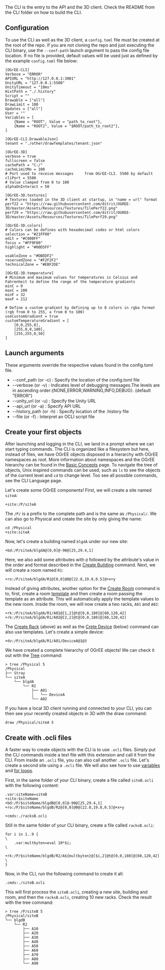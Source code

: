 The CLI is the entry to the API and the 3D client. Check the README from the CLI folder on how to build the CLI.

## Configuration
To use the CLI as well as the 3D client, a `config.toml` file must be created at the root of the repo. If you are not cloning the repo and just executing the CLI binary, use the `--conf-path` launch argument to pass the config file location. If no file is provided, default values will be used just as defined by the example `config.toml` file below:

```
[OGrEE-CLI]
Verbose = "ERROR"
APIURL = "http://127.0.0.1:3001"
UnityURL = "127.0.0.1:5500"
UnityTimeout = "10ms"
HistPath = "./.history"
Script = ""
Drawable = ["all"]
DrawLimit = 100
Updates = ["all"]
User = ""
Variables = [
    {Name = "ROOT", Value = "path_to_root"},
    {Name = "ROOT2", Value = "$ROOT/path_to_root2"},
]

[OGrEE-CLI.DrawableJson]
tenant = "./other/drawTemplates/tenant.json"

[OGrEE-3D]
verbose = true
fullscreen = false
cachePath = "C:/"
cacheLimitMo = 100
# Port used to receive messages     from OGrEE-CLI. 5500 by default
cliPort = 5500
# Value clamped from 0 to 100
alphaOnInteract = 50

[OGrEE-3D.textures]
# Textures loaded in the 3D client at startup, in "name = url" format
perf22 = "https://raw.githubusercontent.com/ditrit/OGREE-3D/master/Assets/Resources/Textures/TilePerf22.png"
perf29 = "https://raw.githubusercontent.com/ditrit/OGREE-3D/master/Assets/Resources/Textures/TilePerf29.png"

[OGrEE-3D.colors]
# Colors can be defines with hexadecimal codes or html colors
selection = "#21FF00"
edit = "#C900FF"
focus = "#FF9F00"
highlight = "#00D5FF"

usableZone = "#DBEDF2"
reservedZone = "#F2F2F2"
technicalZone = "#EBF2DE"

[OGrEE-3D.temperature]
# Minimum and maximum values for temperatures in Celsius and Fahrenheit to define the range of the temperature gradients
minC = 0
maxC = 100
minF = 32
maxF = 212

# Define a custom gradient by defining up to 8 colors in rgba format (rgb from 0 to 255, a from 0 to 100)
useCustomGradient = true
customTemperatureGradient = [
    [0,0,255,0],
    [255,0,0,100],
    [255,255,0,50]
]
```

## Launch arguments
These arguments override the respective values found in the config.toml file.

* --conf_path (or -c) : Specify the location of the config.toml file
* --verbose (or -v) : Indicates level of debugging messages.The levels are in ascending order:{NONE,ERROR,WARNING,INFO,DEBUG}. (default "ERROR")
* --unity_url (or -u) : Specify the Unity URL
* --api_url (or -a) : Specify API URL
* --history_path (or -h) : Specify location of the .history file
* --file (or -f) : Interpret an OCLI script file

## Create your first objects

After launching and logging in the CLI, we land in a prompt where we can start typing commands. The CLI is organized like a filesystem but here, instead of files, we have OGrEE objects disposed in a hierarchy with OGrEE namespaces as root. More information about namespaces and the OGrEE hierarchy can be found in the [Basic Concepts](https://github.com/ditrit/OGrEE-Core/wiki/%F0%9F%93%97-%5BUser-Guide%5D-Basic-Concepts) page. To navigate the tree of objects, Unix inspired commands can be used, such as `ls` to see the objects of the current level and `cd` to change level. Too see all possible commands, see the CLI Language page.

Let's create some OGrEE components! First, we will create a site named `siteA`:
```
+site:/P/siteA
```

The `/P/` is a prefix to the complete path and is the same as `/Physical/`. We can also go to Physical and create the site by only giving the name:
```
cd /Physical
+site:siteA
```
Now, let's create a building named `blgdA` under our new site:

```
+bd:/P/siteA/blgdA@[0,0]@-90@[25,29.4,1]
```
Here, we also add some attributes with `@` followed by the attribute's value in the order and format described in the [Create Building](https://github.com/ditrit/OGrEE-Core/wiki/%F0%9F%93%97-%5BUser-Guide%5D-CLI-%E2%80%90-Language#create-a-building) command. 
Next, we will create a room named `R1`:
```
+ro:/P/siteA/blgdA/R1@[0,0]@0@[22.8,19.8,0.5]@+x+y
```
Instead of giving attributes, another option for the [Create Room](https://github.com/ditrit/OGrEE-Core/wiki/%F0%9F%93%97-%5BUser-Guide%5D-CLI-%E2%80%90-Language#create-a-room) command is to, first, create a room [template](https://github.com/ditrit/OGrEE-Core/wiki/%F0%9F%93%97-%5BUser-Guide%5D-API-%E2%80%90-JSON-templates-definitions) and then create a room passing the template as an attribute. This will automatically apply the template values to the new room.
Inside the room, we will now create a two racks, `A01` and `A02`:
```
+rk:/P/siteA/blgdA/R1/A01@[1,2]@t@[0,0,180]@[60,120,42]
+rk:/P/siteA/blgdA/R1/A02@[2,2]@t@[0,0,180]@[60,120,42]
```
The [Create Rack](https://github.com/ditrit/OGrEE-Core/wiki/%F0%9F%93%97-%5BUser-Guide%5D-CLI-%E2%80%90-Language#create-a-rack) (above) as well as the [Crete Device](https://github.com/ditrit/OGrEE-Core/wiki/%F0%9F%93%97-%5BUser-Guide%5D-CLI-%E2%80%90-Language#create-a-device) (below) command can also use templates. Let's create a simple device:
```
+dv:/P/siteA/blgdA/R1/A01/DeviceA@1@3
```
We have created a complete hierarchy of OGrEE objects! We can check it out with the [Tree](https://github.com/ditrit/OGrEE-Core/wiki/%F0%9F%93%97-%5BUser-Guide%5D-CLI-%E2%80%90-Language#tree) command:
```
> tree /Physical 5
/Physical
├── Stray
└── siteA
    └── blgdA
        └── R1
            ├── A01
            │   └── DeviceA
            └── A02
```
If you have a local 3D client running and connected to your CLI, you can then see your recently created objects in 3D with the draw command:
```
draw /Physical/siteA 5
```

## Create with .ocli files
A faster way to create objects with the CLI is to use `.ocli` files. Simply put the CLI commands inside a text file with this extension and call it from the CLI. From inside an `.ocli` file, you can also call another `.ocli` file. Let's create a second site using a `.ocli` file. We will also see how to use [variables](https://github.com/ditrit/OGrEE-Core/wiki/%F0%9F%93%97-%5BUser-Guide%5D-CLI-%E2%80%90-Language#variables) and [for loops](https://github.com/ditrit/OGrEE-Core/wiki/%F0%9F%93%97-%5BUser-Guide%5D-CLI-%E2%80%90-Language#control-flow). 

First, in the same folder of your CLI binary, create a file called `siteB.ocli` with the following content:
```
.var:siteName=siteB
+site:$siteName
+bd:/P/$siteName/blgdB@[0,0]@-90@[25,29.4,1]
+ro:/P/$siteName/blgdB/R2@[0,0]@0@[22.8,19.8,0.5]@+x+y

+cmds:./racksB.ocli
```

Still in the same folder of your CLI binary, create a file called `racksB.ocli`:
```
for i in 1..9 {                                                            \ 
    .var:multbyten=eval 10*$i;                                             \ 
    +rk:/P/$siteName/blgdB/R2/A${multbyten}@[$i,2]@t@[0,0,180]@[60,120,42] \
}
```
Now, in the CLI, run the following command to create it all:
```
.cmds:./siteB.ocli
```
This will first process the `siteB.ocli`, creating a new site, building and room, and then the `racksB.ocli`, creating 10 new racks. Check the result with the tree command:
```
> tree /P/siteB 5
/Physical/siteB
└── blgdB
    └── R2
        ├── A10
        ├── A20
        ├── A30
        ├── A40
        ├── A50
        ├── A60
        ├── A70
        ├── A80
        └── A90
```